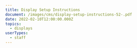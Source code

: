 ```yaml
---
title: Display Setup Instructions
document: /images/cms/display-setup-instructions-52-.pdf
date: 2022-02-10T12:00:00.000Z
topics:
  - displays
userTypes:
  - staff
---
```

